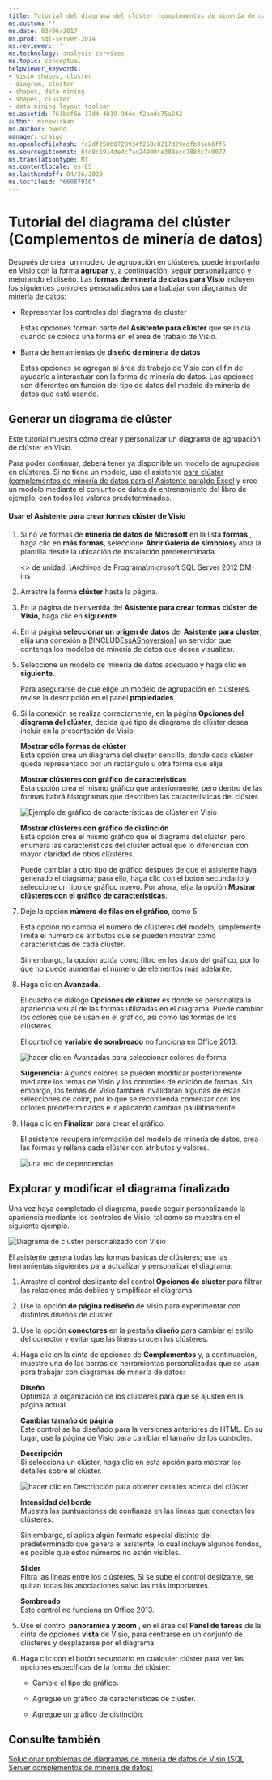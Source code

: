 ```yaml
---
title: Tutorial del diagrama del clúster (complementos de minería de datos) | Microsoft Docs
ms.custom: ''
ms.date: 03/06/2017
ms.prod: sql-server-2014
ms.reviewer: ''
ms.technology: analysis-services
ms.topic: conceptual
helpviewer_keywords:
- Visio shapes, cluster
- diagram, cluster
- shapes, data mining
- shapes, cluster
- data mining layout toolbar
ms.assetid: 761bef6a-37d4-4b19-944e-f2aadc75a242
author: minewiskan
ms.author: owend
manager: craigg
ms.openlocfilehash: fc2df250b0728934f258c8217d29adfb91e66ff5
ms.sourcegitcommit: 6fd8c1914de4c7ac24900fe388ecc7883c740077
ms.translationtype: MT
ms.contentlocale: es-ES
ms.lasthandoff: 04/26/2020
ms.locfileid: "66087910"
---
```

# <a name="cluster-diagram-walkthrough-data-mining-add-ins"></a>Tutorial del diagrama del clúster (Complementos de minería de datos)
  Después de crear un modelo de agrupación en clústeres, puede importarlo en Visio con la forma **agrupar** y, a continuación, seguir personalizando y mejorando el diseño. Las **formas de minería de datos para Visio** incluyen los siguientes controles personalizados para trabajar con diagramas de minería de datos:  
  
-   Representar los controles del diagrama de clúster  
  
     Estas opciones forman parte del **Asistente para clúster** que se inicia cuando se coloca una forma en el área de trabajo de Visio.  
  
-   Barra de herramientas de **diseño de minería de datos**  
  
     Estas opciones se agregan al área de trabajo de Visio con el fin de ayudarle a interactuar con la forma de minería de datos. Las opciones son diferentes en función del tipo de datos del modelo de minería de datos que esté usando.  
  
## <a name="build-a-cluster-diagram"></a>Generar un diagrama de clúster  
 Este tutorial muestra cómo crear y personalizar un diagrama de agrupación de clúster en Visio.  
  
 Para poder continuar, deberá tener ya disponible un modelo de agrupación en clústeres. Si no tiene un modelo, use el asistente [para clúster &#40;complementos de minería de datos para el Asistente para&#41;de Excel](cluster-wizard-data-mining-add-ins-for-excel.md) y cree un modelo mediante el conjunto de datos de entrenamiento del libro de ejemplo, con todos los valores predeterminados.  
  
#### <a name="use-the-cluster-visio-shape-wizard"></a>Usar el Asistente para crear formas clúster de Visio  
  
1.  Si no ve formas de **minería de datos de Microsoft** en la lista **formas** , haga clic en **más formas**, seleccione **Abrir Galería de símbolos**y abra la plantilla desde la ubicación de instalación predeterminada.  
  
     \<> de unidad: \Archivos de Programa\microsoft SQL Server 2012 DM-ins  
  
2.  Arrastre la forma **clúster** hasta la página.  
  
3.  En la página de bienvenida del **Asistente para crear formas clúster de Visio**, haga clic en **siguiente**.  
  
4.  En la página **seleccionar un origen de datos** del **Asistente para clúster**, elija una conexión a [!INCLUDE[ssASnoversion](../includes/ssasnoversion-md.md)] un servidor que contenga los modelos de minería de datos que desea visualizar.  
  
5.  Seleccione un modelo de minería de datos adecuado y haga clic en **siguiente**.  
  
     Para asegurarse de que elige un modelo de agrupación en clústeres, revise la descripción en el panel **propiedades** .  
  
6.  Si la conexión se realiza correctamente, en la página **Opciones del diagrama del clúster**, decida qué tipo de diagrama de clúster desea incluir en la presentación de Visio:  
  
     **Mostrar sólo formas de clúster**  
     Esta opción crea un diagrama del clúster sencillo, donde cada clúster queda representado por un rectángulo u otra forma que elija  
  
     **Mostrar clústeres con gráfico de características**  
     Esta opción crea el mismo gráfico que anteriormente, pero dentro de las formas habrá histogramas que describen las características del clúster.  
  
     ![Ejemplo de gráfico de características de clúster en Visio](media/dm13-visio-cluster-samplecharshape.gif "Ejemplo de gráfico de características de clúster en Visio")  
  
     **Mostrar clústeres con gráfico de distinción**  
     Esta opción crea el mismo gráfico que el diagrama del clúster, pero enumera las características del clúster actual que lo diferencian con mayor claridad de otros clústeres.  
  
     Puede cambiar a otro tipo de gráfico después de que el asistente haya generado el diagrama; para ello, haga clic con el botón secundario y seleccione un tipo de gráfico nuevo. Por ahora, elija la opción **Mostrar clústeres con el gráfico de características**.  
  
7.  Deje la opción **número de filas en el gráfico**, como 5.  
  
     Esta opción no cambia el número de clústeres del modelo; simplemente limita el número de atributos que se pueden mostrar como características de cada clúster.  
  
     Sin embargo, la opción actúa como filtro en los datos del gráfico, por lo que no puede aumentar el número de elementos más adelante.  
  
8.  Haga clic en **Avanzada**.  
  
     El cuadro de diálogo **Opciones de clúster** es donde se personaliza la apariencia visual de las formas utilizadas en el diagrama. Puede cambiar los colores que se usan en el gráfico, así como las formas de los clústeres.  
  
     El control de **variable de sombreado** no funciona en Office 2013.  
  
     ![hacer clic en Avanzadas para seleccionar colores de forma](media/dm13-visio-clusteroptions-advanced.gif "hacer clic en Avanzadas para seleccionar colores de forma")  
  
     **Sugerencia:** Algunos colores se pueden modificar posteriormente mediante los temas de Visio y los controles de edición de formas. Sin embargo, los temas de Visio también invalidarán algunas de estas selecciones de color, por lo que se recomienda comenzar con los colores predeterminados e ir aplicando cambios paulatinamente.  
  
9. Haga clic en **Finalizar** para crear el gráfico.  
  
     El asistente recupera información del modelo de minería de datos, crea las formas y rellena cada clúster con atributos y valores.  
  
     ![una red de dependencias](media/dm13-visiodepnet-defaultgraph.gif "una red de dependencias")  
  
## <a name="explore-and-modify-the-finished-diagram"></a>Explorar y modificar el diagrama finalizado  
 Una vez haya completado el diagrama, puede seguir personalizando la apariencia mediante los controles de Visio, tal como se muestra en el siguiente ejemplo.  
  
 ![Diagrama de clúster personalizado con Visio](media/dm13-visio-clustercomplete1.gif "Diagrama de clúster personalizado con Visio")  
  
 El asistente genera todas las formas básicas de clústeres; use las herramientas siguientes para actualizar y personalizar el diagrama:  
  
1.  Arrastre el control deslizante del control **Opciones de clúster** para filtrar las relaciones más débiles y simplificar el diagrama.  
  
2.  Use la opción **de página rediseño** de Visio para experimentar con distintos diseños de clúster.  
  
3.  Use la opción **conectores** en la pestaña **diseño** para cambiar el estilo del conector y evitar que las líneas crucen los clústeres.  
  
4.  Haga clic en la cinta de opciones de **Complementos** y, a continuación, muestre una de las barras de herramientas personalizadas que se usan para trabajar con diagramas de minería de datos:  
  
     **Diseño**  
     Optimiza la organización de los clústeres para que se ajusten en la página actual.  
  
     **Cambiar tamaño de página**  
     Este control se ha diseñado para la versiones anteriores de HTML. En su lugar, use la página de Visio para cambiar el tamaño de los controles.  
  
     **Descripción**  
     Si selecciona un clúster, haga clic en esta opción para mostrar los detalles sobre el clúster.  
  
     ![hacer clic en Descripción para obtener detalles acerca del clúster](media/dm13-visio-cluster-description-control.gif "hacer clic en Descripción para obtener detalles acerca del clúster")  
  
     **Intensidad del borde**  
     Muestra las puntuaciones de confianza en las líneas que conectan los clústeres.  
  
     Sin embargo, si aplica algún formato especial distinto del predeterminado que genera el asistente, lo cual incluye algunos fondos, es posible que estos números no estén visibles.  
  
     **Slider**  
     Filtra las líneas entre los clústeres. Si se sube el control deslizante, se quitan todas las asociaciones salvo las más importantes.  
  
     **Sombreado**  
     Este control no funciona en Office 2013.  
  
5.  Use el control **panorámica y zoom** , en el área del **Panel de tareas** de la cinta de opciones **vista** de Visio, para centrarse en un conjunto de clústeres y desplazarse por el diagrama.  
  
6.  Haga clic con el botón secundario en cualquier clúster para ver las opciones específicas de la forma del clúster:  
  
    -   Cambie el tipo de gráfico.  
  
    -   Agregue un gráfico de características de clúster.  
  
    -   Agregue un gráfico de distinción.  
  
## <a name="see-also"></a>Consulte también  
 [Solucionar problemas de diagramas de minería de datos de Visio &#40;SQL Server complementos de minería de datos&#41;](troubleshooting-visio-data-mining-diagrams-sql-server-data-mining-add-ins.md)  
  
  
